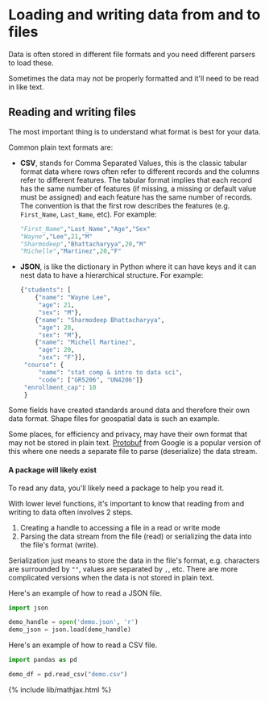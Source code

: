 # Loading and writing data from and to files

Data is often stored in different file formats and you need different parsers
to load these.

Sometimes the data may not be properly formatted and it'll need to be read
in like text.

## Reading and writing files

The most important thing is to understand what format is best for your data.

Common plain text formats are:
- **CSV**, stands for Comma Separated Values, this is the classic tabular format
  data where rows often refer to different records and the columns refer to
  different features. The tabular format implies that each record has the same
  number of features (if missing, a missing or default value must be assigned)
  and each feature has the same number of records. The convention is that the
  first row describes the features (e.g. `First_Name`, `Last_Name`, etc). For
  example:
  ```python
  "First_Name","Last_Name","Age","Sex"
  "Wayne","Lee",21,"M"
  "Sharmodeep","Bhattacharyya",20,"M"
  "Michelle","Martinez",20,"F"
  ```
- **JSON**, is like the dictionary in Python where it can have keys and it can
  nest data to have a hierarchical structure. For example:
  ```python
  {"students": [
      {"name": "Wayne Lee",
       "age": 21,
       "sex": "M"},
      {"name": "Sharmodeep Bhattacharyya",
       "age": 20,
       "sex": "M"},
      {"name": "Michell Martinez",
       "age": 20,
       "sex": "F"}],
   "course": {
       "name": "stat comp & intro to data sci",
       "code": ["GR5206", "UN4206"]}
   "enrollment_cap": 10
   }
   ```

Some fields have created standards around data and therefore their own
data format. Shape files for geospatial data is such an example.

Some places, for efficiency and privacy, may have their own format that
may not be stored in plain text. [Protobuf](https://developers.google.com/protocol-buffers/)
from Google is a popular version of this where one needs a separate
file to parse (deserialize) the data stream.
  
#### A package will likely exist

To read any data, you'll likely need a package to help you read it.

With lower level functions, it's important to know that reading from and
writing to data often involves 2 steps.
1. Creating a handle to accessing a file in a read or write mode
2. Parsing the data stream from the file (read) or serializing the data
   into the file's format (write).

Serialization just means to store the data in the file's format, e.g.
characters are surrounded by `""`, values are separated by `,`, etc.
There are more complicated versions when the data is not stored in
plain text.

Here's an example of how to read a JSON file.
```python
import json

demo_handle = open('demo.json', 'r')
demo_json = json.load(demo_handle)
```

Here's an example of how to read a CSV file.
```python
import pandas as pd

demo_df = pd.read_csv("demo.csv")
```
{% include lib/mathjax.html %}
